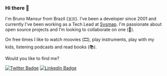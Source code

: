 ### Hi there 👋
I'm Bruno Mansur from Brazil (🇧🇷). I've been a developer since 2001 and currently I've been working as a Tech Lead at [Sysmap](https://www.sysmap.com.br/). I'm passionate about open source projects and I’m looking to collaborate on one (👯).

On free times I like to watch moovies (🎞️), play instruments, play with my kids, listening podcasts and read books (📚).

Would you like to find me?

[![Twitter Badge](https://img.shields.io/badge/-Twitter-1ca0f1?style=flat-square&labelColor=1ca0f1&logo=twitter&logoColor=white&link=https://twitter.com/rolimansur)](https://twitter.com/rolimansur)
[![Linkedin Badge](https://img.shields.io/badge/-LinkedIn-blue?style=flat-square&logo=Linkedin&logoColor=white&link=https://www.linkedin.com/in/bruno-mansur)](https://www.linkedin.com/in/bruno-mansur)
<!--
**bmansur/bmansur** is a ✨ _special_ ✨ repository because its `README.md` (this file) appears on your GitHub profile.

Here are some ideas to get you started:

- 🔭 I’m currently working on ...
- 🌱 I’m currently learning ...
- 👯 I’m looking to collaborate on ...
- 🤔 I’m looking for help with ...
- 💬 Ask me about ...
- 📫 How to reach me: ...
- 😄 Pronouns: ...
- ⚡ Fun fact: ...
-->

